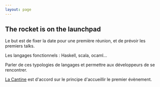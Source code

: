 ```yaml
---
layout: page
---
```



## The rocket is on the launchpad

Le but est de fixer la date pour une première réunion, et de prévoir les
premiers talks.

Les langages fonctionnels : Haskell, scala, ocaml...

Parler de ces typologies de langages et permettre aux développeurs de se rencontrer.

[La Cantine](http://cantine-nantes.org) est d'accord sur le principe d'accueillir le premier évènement.
